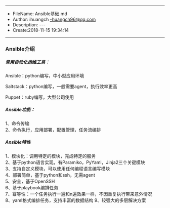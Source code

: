 ___
- FileName: Ansible基础.md
- Author: ihuangch -huangch96@qq.com
- Description: ---
- Create:2018-11-15 19:34:14
___

### Ansible介绍
##### 常用自动化运维工具：
Ansible：python编写，中小型应用环境  

Saltstack：python编写，一般需要agent，执行效率更高  

Puppet：ruby编写，大型公司使用  


##### Ansible功能：
1、命令传输  
2、命令执行，应用部署，配置管理，任务流编排  

##### Ansible特性
1、模块化：调用特定的模块，完成特定的服务  
2、基于python语言实现，有Paramiko，PyYaml，Jinja2三个关键模块  
3、支持自定义模块，可以使用任何编程语言编写模块  
4、部署简单，基于python和ssh，无需agent  
5、安全，基于OpenSSH  
6、基于playbook编排任务  
7、幂等性：一个任务执行一遍和n遍效果一样，不因重复执行带来意外情况  
8、yaml格式编排任务，支持丰富的数据结构
9、较强大的多层解决方案



